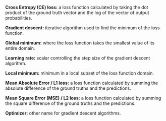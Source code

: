 **Cross Entropy (CE) loss:** a loss function calculated by taking the dot product of the ground truth vector and the log of the vector of output probabilities. <br>

**Gradient descent:** iterative algorithm used to find the minimum of the loss function. <br>

**Global minimum:** where the loss function takes the smallest value of its entire domain. <br>

**Learning rate:** scalar controlling the step size of the gradient descent algorithm. <br>

**Local minimum:** minimum in a local subset of the loss function domain. <br>

**Mean Absolute Error / L1 loss:** a loss function calculated by summing the absolute difference of the ground truths and the predictions. <br>

**Mean Square Error (MSE) / L2 loss:** a loss function calculated by summing the square difference of the ground truths and the predictions. <br>

**Optimizer:** other name for gradient descent algorithms. <br>
